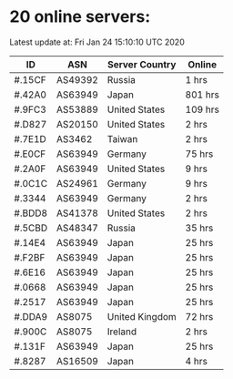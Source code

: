 # 20 online servers:

Latest update at: Fri Jan 24 15:10:10 UTC 2020

| ID | ASN | Server Country | Online |
| -- | --- | -------------- | ------ |
| #.15CF | AS49392 | Russia | 1 hrs |
| #.42A0 | AS63949 | Japan | 801 hrs |
| #.9FC3 | AS53889 | United States | 109 hrs |
| #.D827 | AS20150 | United States | 2 hrs |
| #.7E1D | AS3462 | Taiwan | 2 hrs |
| #.E0CF | AS63949 | Germany | 75 hrs |
| #.2A0F | AS63949 | United States | 9 hrs |
| #.0C1C | AS24961 | Germany | 9 hrs |
| #.3344 | AS63949 | Germany | 2 hrs |
| #.BDD8 | AS41378 | United States | 2 hrs |
| #.5CBD | AS48347 | Russia | 35 hrs |
| #.14E4 | AS63949 | Japan | 25 hrs |
| #.F2BF | AS63949 | Japan | 25 hrs |
| #.6E16 | AS63949 | Japan | 25 hrs |
| #.0668 | AS63949 | Japan | 25 hrs |
| #.2517 | AS63949 | Japan | 25 hrs |
| #.DDA9 | AS8075 | United Kingdom | 72 hrs |
| #.900C | AS8075 | Ireland | 2 hrs |
| #.131F | AS63949 | Japan | 25 hrs |
| #.8287 | AS16509 | Japan | 4 hrs |

